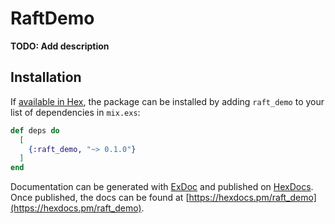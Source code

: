 # RaftDemo

**TODO: Add description**

## Installation

If [available in Hex](https://hex.pm/docs/publish), the package can be installed
by adding `raft_demo` to your list of dependencies in `mix.exs`:

```elixir
def deps do
  [
    {:raft_demo, "~> 0.1.0"}
  ]
end
```

Documentation can be generated with [ExDoc](https://github.com/elixir-lang/ex_doc)
and published on [HexDocs](https://hexdocs.pm). Once published, the docs can
be found at [https://hexdocs.pm/raft_demo](https://hexdocs.pm/raft_demo).

